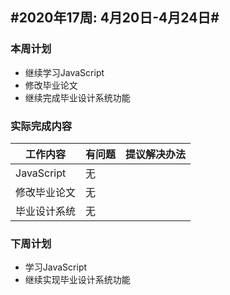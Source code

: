 ## #2020年17周: 4月20日-4月24日#

### 本周计划

* 继续学习JavaScript
* 修改毕业论文
* 继续完成毕业设计系统功能

### 实际完成内容

| 工作内容                  | 有问题 | 提议解决办法            |
| ------------------------ | ----- | ---------------------- |
| JavaScript | 无 |             |
| 修改毕业论文| 无 |     |
| 毕业设计系统 | 无 |     |

### 下周计划

* 学习JavaScript
* 继续实现毕业设计系统功能
